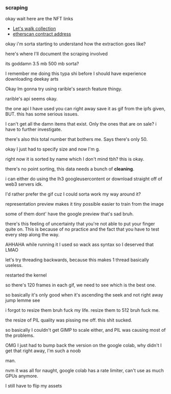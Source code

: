 ### scraping
okay wait here are the NFT links
- [Let's walk collection](https://opensea.io/collection/letswalk)
- [etherscan contract address](https://etherscan.io/address/0x0825f050e9b021a0e9de8cb1fb10b6c9f41e834c)


okay i'm sorta starting to understand how the extraction goes like?

here's where I'll document the scraping involved

its goddamn 3.5 mb
500 mb sorta?

I remember me doing this typa shi before I should have experience downloading deekay arts

Okay Im gonna try using rarible's search feature thingy.

rarible's api seems okay.


the one api I have used you can right away save it as gif from the ipfs given, BUT. this has some serious issues.

I can't get all the damn items that exist. Only the ones that are on sale?
i have to further investigate.

there's also this total number that bothers me.
Says there's only 50.

okay I just had to specify size and now I'm g.

right now it is sorted by name which I don't mind tbh? this is okay.

there's no point sorting, this data needs a bunch of **cleaning**.

i can either do using
the lh3 googleusercontent or download straight off of web3 servers idk.

I'd rather prefer the gif cuz I could sorta work my way around it?

representation preview makes it tiny possible easier to train from the image

some of them dont' have the google preview that's sad bruh.

there's this feeling of uncertainty that you're not able to put your finger quite on. This is because of no practice and the fact that you have to test every step along the way.





AHHAHA while running it I used so wack ass syntax so I deserved that LMAO

let's try threading backwards, because this makes 1 thread basically useless.

restarted the kernel

so there's 120 frames in each gif, we need to see which is the best one.

so basically it's only good when it's ascending the seek and not right away jump lemme see

i forgot to resize them bruh fuck my life. resize them to 512 bruh fuck me.

the resize of PIL quality was pissing me off. this shit sucked.

so basically I couldn't get GIMP to scale either, and PIL was causing most of the problems.

OMG I just had to bump back the version on the google colab, why didn't I get that right away, I'm such a noob

man.

nvm it was all for naught, google colab has a rate limiter, can't use as much GPUs anymore.

I still have to flip my assets


